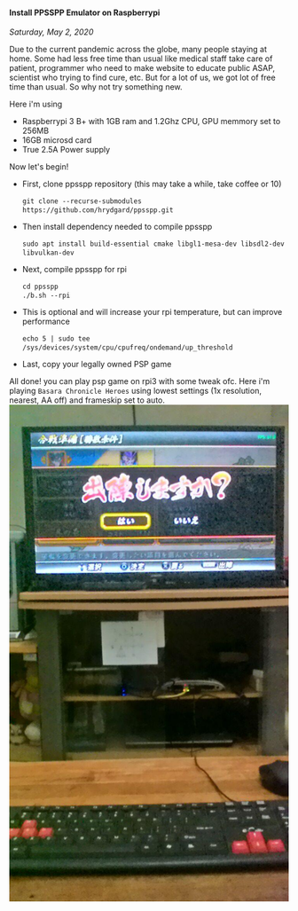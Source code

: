 #### Install PPSSPP Emulator on Raspberrypi
_Saturday, May 2, 2020_

Due to the current pandemic across the globe, many people staying at home. 
Some had less free time than usual like medical staff take care of patient, 
programmer who need to make website to educate public ASAP, scientist who 
trying to find cure, etc. But for a lot of us, we got lot of free time than 
usual. So why not try something new.

Here i'm using
* Raspberrypi 3 B+ with 1GB ram and 1.2Ghz CPU, GPU memmory set to 256MB
* 16GB microsd card
* True 2.5A Power supply

Now let's begin!
* First, clone ppsspp repository (this may take a while, take coffee or 10)

    ```
    git clone --recurse-submodules https://github.com/hrydgard/ppsspp.git
    ```
* Then install dependency needed to compile ppsspp

    ```
    sudo apt install build-essential cmake libgl1-mesa-dev libsdl2-dev libvulkan-dev
    ```
* Next, compile ppsspp for rpi

    ```
    cd ppsspp
    ./b.sh --rpi
    ```
* This is optional and will increase your rpi temperature, but can improve performance

    ```
    echo 5 | sudo tee /sys/devices/system/cpu/cpufreq/ondemand/up_threshold
    ```
* Last, copy your legally owned PSP game

All done! you can play psp game on rpi3 with some tweak ofc. Here i'm playing 
`Basara Chronicle Heroes` using lowest settings (1x resolution, nearest, AA off) 
and frameskip set to auto.
![img](./posts/2020-05-02-install-ppsspp-emulator-on-raspberrypi/1.jpg)